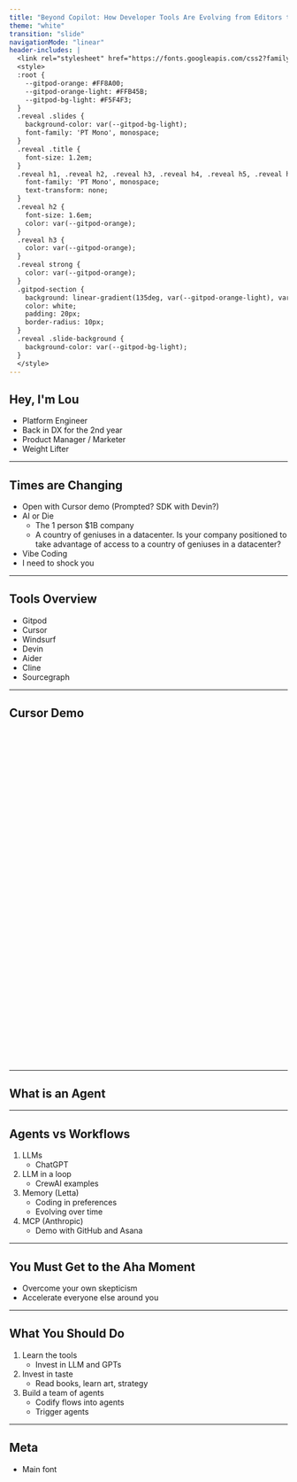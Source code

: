 ```yaml
---
title: "Beyond Copilot: How Developer Tools Are Evolving from Editors to Agents"
theme: "white"
transition: "slide"
navigationMode: "linear"
header-includes: |
  <link rel="stylesheet" href="https://fonts.googleapis.com/css2?family=PT+Mono&display=swap">
  <style>
  :root {
    --gitpod-orange: #FF8A00;
    --gitpod-orange-light: #FFB45B;
    --gitpod-bg-light: #F5F4F3;
  }
  .reveal .slides {
    background-color: var(--gitpod-bg-light);
    font-family: 'PT Mono', monospace;
  }
  .reveal .title {
    font-size: 1.2em;
  }
  .reveal h1, .reveal h2, .reveal h3, .reveal h4, .reveal h5, .reveal h6 {
    font-family: 'PT Mono', monospace;
    text-transform: none;
  }
  .reveal h2 {
    font-size: 1.6em;
    color: var(--gitpod-orange);
  }
  .reveal h3 {
    color: var(--gitpod-orange);
  }
  .reveal strong {
    color: var(--gitpod-orange);
  }
  .gitpod-section {
    background: linear-gradient(135deg, var(--gitpod-orange-light), var(--gitpod-orange));
    color: white;
    padding: 20px;
    border-radius: 10px;
  }
  .reveal .slide-background {
    background-color: var(--gitpod-bg-light);
  }
  </style>
---
```


## Hey, I'm Lou

- Platform Engineer
- Back in DX for the 2nd year
- Product Manager / Marketer
- Weight Lifter

---

## Times are Changing

- Open with Cursor demo (Prompted? SDK with Devin?)
- AI or Die
  - The 1 person $1B company
  - A country of geniuses in a datacenter. Is your company positioned to take advantage of access to a country of geniuses in a datacenter?
- Vibe Coding
- I need to shock you

---

## Tools Overview

- Gitpod
- Cursor
- Windsurf
- Devin
- Aider
- Cline
- Sourcegraph

---

## Cursor Demo

<iframe data-src="https://www.youtube.com/embed/LR04bU_yV5k" width="100%" height="600" frameborder="0" allowfullscreen></iframe>

---

## What is an Agent

---

## Agents vs Workflows

1. LLMs
   - ChatGPT
2. LLM in a loop
   - CrewAI examples
3. Memory (Letta)
   - Coding in preferences
   - Evolving over time
4. MCP (Anthropic)
   - Demo with GitHub and Asana

---

## You Must Get to the Aha Moment

- Overcome your own skepticism
- Accelerate everyone else around you

---

## What You Should Do

1. Learn the tools
   - Invest in LLM and GPTs
2. Invest in taste
   - Read books, learn art, strategy
3. Build a team of agents
   - Codify flows into agents
   - Trigger agents

---

## Meta

- Main font 